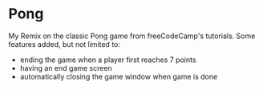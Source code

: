 # Pong
My Remix on the classic Pong game from freeCodeCamp's tutorials. 
Some features added, but not limited to: 
- ending the game when a player first reaches 7 points
- having an end game screen
- automatically closing the game window when game is done
